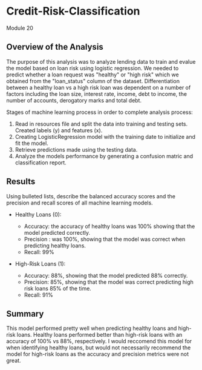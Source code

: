 # Credit-Risk-Classification
Module 20

## Overview of the Analysis


The purpose of this analysis was to analyze lending data to train and evalue the model based on loan risk using logistic regression. We needed to predict whether a loan request was "healthy" or "high risk" which we obtained from the "loan_status" column of the dataset. Differentiation between a healthy loan vs a high risk loan was dependent on a number of factors including the loan size, interest rate, income, debt to income, the number of accounts, derogatory marks and total debt.

Stages of machine learning process in order to complete analysis process:
1. Read in resources file and split the data into training and testing sets. Created labels (y) and features (x).
2. Creating LogisticRegression model with the training date to initialize and fit the model.
3. Retrieve predictions made using the testing data.
4. Analyze the models performance by generating a confusion matric and classification report.


## Results

Using bulleted lists, describe the balanced accuracy scores and the precision and recall scores of all machine learning models.

* Healthy Loans (0):
  * Accuracy: the accuracy of healthy loans was 100% showing that the model predicted correctly.
  * Precision : was 100%, showing that the model was correct when predicting healthy loans.
  * Recall: 99%


* High-Risk Loans (1):
  * Accuracy: 88%, showing that the model predicted 88% correctly.
  * Precision: 85%, showing that the model was correct predicting high risk loans 85% of the time.
  * Recall: 91%

## Summary

This model performed pretty well when predicting healthy loans and high-risk loans. Healthy loans performed better than high-risk loans with an accuracy of 100% vs 88%, respectively. I would reccomend this model for when identifying healthy loans, but would not necessarily recommend the model for high-risk loans as the accuracy and precision metrics were not great. 
